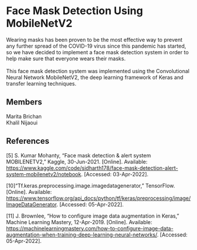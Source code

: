 # Face Mask Detection Using MobileNetV2

Wearing masks has been proven to be the most effective way to prevent any further spread of the COVID-19 virus since this pandemic has started, so we have decided to implement
a face mask detection system in order to help make sure that everyone wears their masks.\
\
This face mask detection system was implemented using the Convolutional Neural Network MobileNetV2, 
the deep learning framework of Keras and transfer learning techniques.

## Members
Marita Brichan\
Khalil Nijaoui 


## References
[5] S. Kumar Mohanty, “Face mask detection & alert system MOBILENETV2,” Kaggle, 30-Jun-2021. [Online]. Available: https://www.kaggle.com/code/sidharth178/face-mask-detection-alert-system-mobilenetv2/notebook. [Accessed: 03-Apr-2022]. 

[10]“Tf.keras.preprocessing.image.imagedatagenerator,” TensorFlow. [Online]. Available: https://www.tensorflow.org/api_docs/python/tf/keras/preprocessing/image/ImageDataGenerator. [Accessed: 05-Apr-2022]. 

[11] J. Brownlee, “How to configure image data augmentation in Keras,” Machine Learning Mastery, 12-Apr-2019. [Online]. Available: https://machinelearningmastery.com/how-to-configure-image-data-augmentation-when-training-deep-learning-neural-networks/. [Accessed: 05-Apr-2022]. 

